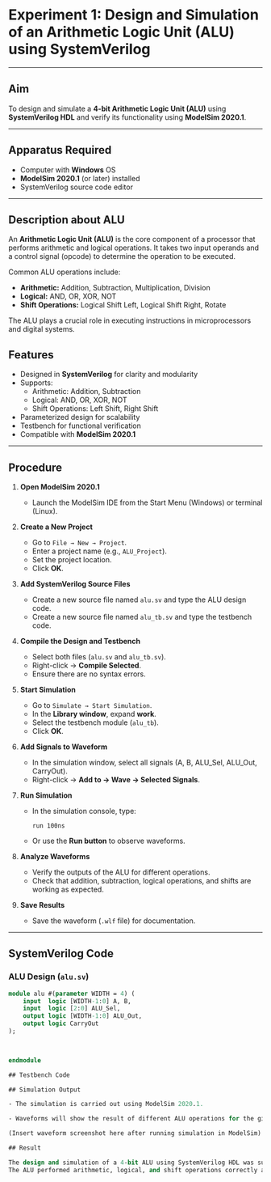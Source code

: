 # Experiment 1: Design and Simulation of an Arithmetic Logic Unit (ALU) using SystemVerilog

---

## Aim  
To design and simulate a **4-bit Arithmetic Logic Unit (ALU)** using **SystemVerilog HDL** and verify its functionality using **ModelSim 2020.1**.

---

## Apparatus Required  
- Computer with **Windows** OS  
- **ModelSim 2020.1** (or later) installed  
- SystemVerilog source code editor  

---

## Description about ALU  
An **Arithmetic Logic Unit (ALU)** is the core component of a processor that performs arithmetic and logical operations. It takes two input operands and a control signal (opcode) to determine the operation to be executed.  

Common ALU operations include:  
- **Arithmetic:** Addition, Subtraction, Multiplication, Division  
- **Logical:** AND, OR, XOR, NOT  
- **Shift Operations:** Logical Shift Left, Logical Shift Right, Rotate  

The ALU plays a crucial role in executing instructions in microprocessors and digital systems.

## Features
- Designed in **SystemVerilog** for clarity and modularity  
- Supports:
  - Arithmetic: Addition, Subtraction  
  - Logical: AND, OR, XOR, NOT  
  - Shift Operations: Left Shift, Right Shift  
- Parameterized design for scalability  
- Testbench for functional verification  
- Compatible with **ModelSim 2020.1**  
---

## Procedure  

1. **Open ModelSim 2020.1**  
   - Launch the ModelSim IDE from the Start Menu (Windows) or terminal (Linux).  

2. **Create a New Project**  
   - Go to `File → New → Project`.  
   - Enter a project name (e.g., `ALU_Project`).  
   - Set the project location.  
   - Click **OK**.  

3. **Add SystemVerilog Source Files**  
   - Create a new source file named `alu.sv` and type the ALU design code.  
   - Create a new source file named `alu_tb.sv` and type the testbench code.  

4. **Compile the Design and Testbench**  
   - Select both files (`alu.sv` and `alu_tb.sv`).  
   - Right-click → **Compile Selected**.  
   - Ensure there are no syntax errors.  

5. **Start Simulation**  
   - Go to `Simulate → Start Simulation`.  
   - In the **Library window**, expand **work**.  
   - Select the testbench module (`alu_tb`).  
   - Click **OK**.  

6. **Add Signals to Waveform**  
   - In the simulation window, select all signals (A, B, ALU_Sel, ALU_Out, CarryOut).  
   - Right-click → **Add to → Wave → Selected Signals**.  

7. **Run Simulation**  
   - In the simulation console, type:  
     ```
     run 100ns
     ```  
   - Or use the **Run button** to observe waveforms.  

8. **Analyze Waveforms**  
   - Verify the outputs of the ALU for different operations.  
   - Check that addition, subtraction, logical operations, and shifts are working as expected.  

9. **Save Results**  
   - Save the waveform (`.wlf` file) for documentation.  
   
---

## SystemVerilog Code  

### ALU Design (`alu.sv`)
```systemverilog
module alu #(parameter WIDTH = 4) (
    input  logic [WIDTH-1:0] A, B,
    input  logic [2:0] ALU_Sel,
    output logic [WIDTH-1:0] ALU_Out,
    output logic CarryOut
);

    

endmodule

## Testbench Code

## Simulation Output

- The simulation is carried out using ModelSim 2020.1.

- Waveforms will show the result of different ALU operations for the given inputs.

(Insert waveform screenshot here after running simulation in ModelSim)

## Result

The design and simulation of a 4-bit ALU using SystemVerilog HDL was successfully carried out in ModelSim 2020.1.
The ALU performed arithmetic, logical, and shift operations correctly as verified from the simulation outputs.
